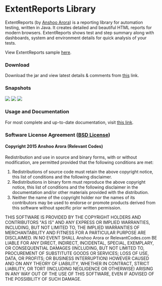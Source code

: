 # ExtentReports Library

ExtentReports (by <a href='http://relevantcodes.com'>Anshoo Arora</a>) is a reporting library for automation testing, written in Java.  It creates detailed and beautiful HTML reports for modern browsers.  ExtentReports shows test and step summary along with dashboards, system and environment details for quick analysis of your tests.

View ExtentReports sample <a href='http://relevantcodes.com/Tools/ExtentReports2/Extent.html'>here</a>.

### Download

Download the jar and view latest details & comments from <a href='http://relevantcodes.com/extentreports-for-selenium/'>this</a> link.

### Snapshots

![](http://relevantcodes.com/Tools/ExtentReports2/snapshots/extent-large-1.png)
![](http://relevantcodes.com/Tools/ExtentReports2/snapshots/extent-large-2.png)
![](http://relevantcodes.com/Tools/ExtentReports2/snapshots/extent-large-3.png)

### Usage and Documentation

For most complete and up-to-date documentation, visit <a href='http://extentreports.relevantcodes.com'>this link</a>.

### Software License Agreement (<a href='http://opensource.org/licenses/BSD-3-Clause'>BSD License</a>)

#### Copyright 2015 Anshoo Arora (Relevant Codes)

Redistribution and use in source and binary forms, with or without modification, are permitted provided that the following conditions are met:

<ol>
	<li>Redistributions of source code must retain the above copyright notice, this list of conditions and the following disclaimer.</li>
	<li>Redistributions in binary form must reproduce the above copyright notice, this list of conditions and the following disclaimer in the documentation and/or other materials provided with the distribution.</li>
	<li>Neither the name of the copyright holder nor the names of its contributors may be used to endorse or promote products derived from this software without specific prior written permission.</li>
</ol>

THIS SOFTWARE IS PROVIDED BY THE COPYRIGHT HOLDERS AND CONTRIBUTORS "AS IS" AND ANY EXPRESS OR IMPLIED WARRANTIES, INCLUDING, BUT NOT LIMITED TO, THE IMPLIED WARRANTIES OF MERCHANTABILITY AND FITNESS FOR A PARTICULAR PURPOSE ARE DISCLAIMED. IN NO EVENT SHALL Anshoo Arora or RelevantCodes.com BE LIABLE FOR ANY DIRECT, INDIRECT, INCIDENTAL, SPECIAL, EXEMPLARY, OR CONSEQUENTIAL DAMAGES (INCLUDING, BUT NOT LIMITED TO, PROCUREMENT OF SUBSTITUTE GOODS OR SERVICES; LOSS OF USE, DATA, OR PROFITS; OR BUSINESS INTERRUPTION) HOWEVER CAUSED AND ON ANY THEORY OF LIABILITY, WHETHER IN CONTRACT, STRICT LIABILITY, OR TORT (INCLUDING NEGLIGENCE OR OTHERWISE) ARISING IN ANY WAY OUT OF THE USE OF THIS SOFTWARE, EVEN IF ADVISED OF THE POSSIBILITY OF SUCH DAMAGE.